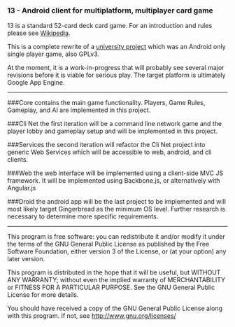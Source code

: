 ### 13 - Android client for multiplatform, multiplayer card game
13 is a standard 52-card deck card game. For an introduction and rules please see [Wikipedia](http://en.wikipedia.org/wiki/Tien_len).

This is a complete rewrite of a [university project](https://bitbucket.org/xstherrera1987/13-from-cecs343)
which was an Android only single player game, also GPLv3.

At the moment, it is a work-in-progress that will probably see several major revisions before it is viable for serious play.  The target platform is ultimately Google App Engine.

----------------------

###Core 
contains the main game functionality.  Players, Game Rules, Gameplay, and AI
are implemented in this project.

###Cli Net
the first iteration will be a command line network game and the player lobby and gameplay setup and will be implemented in this project.

###Services
the second iteration will refactor the Cli Net project into generic Web Services which will be accessible to web, android, and cli clients.

###Web
the web interface will be implemented using a client-side MVC JS framework. It will be implemented using Backbone.js, or alternatively with Angular.js

###Droid
the android app will be the last project to be implemented and will most likely target Gingerbread as the minimum OS level.  Further research is necessary to determine more specific requirements.

----------------------

This program is free software: you can redistribute it and/or modify
it under the terms of the GNU General Public License as published by
the Free Software Foundation, either version 3 of the License, or
(at your option) any later version.

This program is distributed in the hope that it will be useful,
but WITHOUT ANY WARRANTY; without even the implied warranty of
MERCHANTABILITY or FITNESS FOR A PARTICULAR PURPOSE.  See the
GNU General Public License for more details.

You should have received a copy of the GNU General Public License
along with this program.  If not, see <http://www.gnu.org/licenses/>
